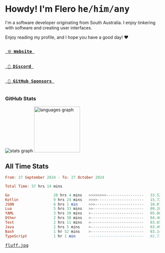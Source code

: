 # Howdy! I'm Flero <kbd>he/him/any</kbd>

I'm a software developer originating from South Australia. I enjoy tinkering with software and creating user interfaces.

Enjoy reading my profile, and I hope you have a good day! :heart:

<a href="https://flero.dev/">
    <kbd>
        <br>
        &nbsp;🌐 <strong>Website</strong>&nbsp;
        <br>
        <br>
    </kbd>
</a>

<a href="https://discord.com/users/1059375676769189938">
    <kbd>
        <br>
        &nbsp;💬 <strong>Discord</strong>&nbsp;
        <br>
        <br>
    </kbd>
</a>

<a href="https://github.com/sponsors/flerouwu">
    <kbd>
        <br>
        &nbsp;🩷 <strong>GitHub Sponsors</strong>&nbsp;
        <br>
        <br>
    </kbd>
</a>

### GitHub Stats
<!-- <p> allows it to be shown side-by-side -->
<div>
  <img src="https://github-readme-stats.vercel.app/api?hide_title=true&hide_rank=false&show_icons=true&include_all_commits=true&count_private=true&disable_animations=true&theme=github_dark&locale=en&hide_border=true&username=flerouwu" alt="stats graph"  />
  <img src="https://github-readme-stats.vercel.app/api/top-langs?locale=en&hide_title=false&langs_count=5&theme=github_dark&hide_border=true&username=flerouwu&layout=compact" alt="languages graph" height="150"  />
</div>

## All Time Stats

<!--START_SECTION:waka-->

```haskell
From: 27 September 2024 - To: 27 October 2024

Total Time: 57 hrs 14 mins

Go                    20 hrs 4 mins   >>>>>>>>-----------------   33.52 %
Kotlin                9 hrs 24 mins   >>>>---------------------   15.72 %
JSON                  6 hrs 1 min     >>>----------------------   10.07 %
Lua                   5 hrs 33 mins   >>-----------------------   09.28 %
YAML                  3 hrs 30 mins   >------------------------   05.86 %
Other                 2 hrs 38 mins   >------------------------   04.40 %
Text                  2 hrs 11 mins   >------------------------   03.65 %
Java                  2 hrs 5 mins    >------------------------   03.49 %
Bash                  1 hr 52 mins    >------------------------   03.14 %
TypeScript            1 hr 1 min      -------------------------   01.71 %
```

<!--END_SECTION:waka-->

<a href="https://raw.githubusercontent.com/flerouwu/flerouwu/main/fluff.jpg">
  <kbd>fluff.jpg</kbd>
</a>
